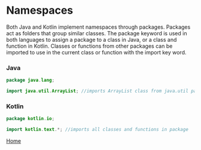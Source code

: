 # Namespaces

Both Java and Kotlin implement namespaces through packages. Packages act as folders that group similar classes. The package keyword is used in both languages to assign a package to a class in Java, or a class and function in Kotlin. Classes or functions from other packages can be imported to use in the current class or function with the import key word.

### Java
```java
package java.lang;

import java.util.ArrayList; //imports ArrayList class from java.util package
```

### Kotlin
```kotlin
package kotlin.io;

import kotlin.text.*; //imports all classes and functions in package
```

[Home](../README.md)
